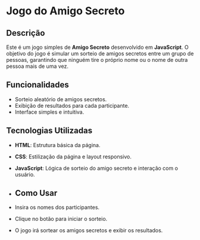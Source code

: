 # Jogo do Amigo Secreto

## Descrição

Este é um jogo simples de **Amigo Secreto** desenvolvido em **JavaScript**. O objetivo do jogo é simular um sorteio de amigos secretos entre um grupo de pessoas, garantindo que ninguém tire o próprio nome ou o nome de outra pessoa mais de uma vez.

## Funcionalidades

- Sorteio aleatório de amigos secretos.
- Exibição de resultados para cada participante.
- Interface simples e intuitiva.

## Tecnologias Utilizadas

- **HTML**: Estrutura básica da página.
- **CSS**: Estilização da página e layout responsivo.
- **JavaScript**: Lógica de sorteio do amigo secreto e interação com o usuário.

- ## Como Usar
- Insira os nomes dos participantes.
- Clique no botão para iniciar o sorteio.
- O jogo irá sortear os amigos secretos e exibir os resultados.
